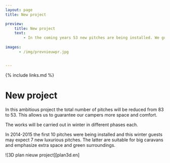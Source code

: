 ```yaml
---
layout: page
title: New project

preview:
    title: New project
    text: 
        - In the coming years 53 new pitches are being installed. We guarantee spacious and luxurious places with the maximum of comfort.
        
images:
      - /img/prevnieuwpr.jpg


---
```


{% include links.md %}

# New project

In this ambitious project the total number of pitches will be reduced from 83 to 53. This allows us to guarantee our campers more space and comfort.

The works will be carried out in winter in different phases each.

In 2014-2015 the first 10 pitches were being installed and this winter guests may expect 7 new luxurious pitches. The latter are suitable for big caravans and emphasize extra space and green surroundings. 

![3D plan nieuw project][plan3d.en]